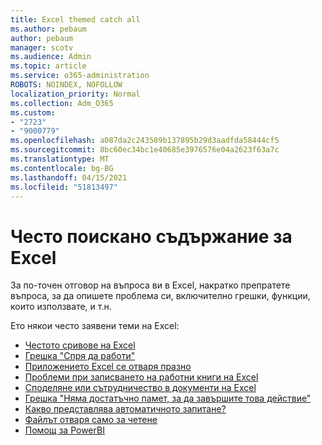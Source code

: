 ```yaml
---
title: Excel themed catch all
ms.author: pebaum
author: pebaum
manager: scotv
ms.audience: Admin
ms.topic: article
ms.service: o365-administration
ROBOTS: NOINDEX, NOFOLLOW
localization_priority: Normal
ms.collection: Adm_O365
ms.custom:
- "2723"
- "9000779"
ms.openlocfilehash: a087da2c243589b137895b29d3aadfda58444cf5
ms.sourcegitcommit: 8bc60ec34bc1e40685e3976576e04a2623f63a7c
ms.translationtype: MT
ms.contentlocale: bg-BG
ms.lasthandoff: 04/15/2021
ms.locfileid: "51813497"
---
```

# <a name="commonly-requested-content-for-excel"></a>Често поискано съдържание за Excel

За по-точен отговор на въпроса ви в Excel, накратко препратете въпроса, за да опишете проблема си, включително грешки, функции, които използвате, и т.н. 

Ето някои често заявени теми на Excel:

- [Честото сривове на Excel](https://support.office.com/article/Excel-not-responding-hangs-freezes-or-stops-working-37E7D3C9-9E84-40BF-A805-4CA6853A1FF4)
- [Грешка "Спря да работи"](https://support.office.com/client/52bd7985-4e99-4a35-84c8-2d9b8301a2fa)
- [Приложението Excel се отваря празно](https://docs.microsoft.com/office/troubleshoot/excel/excel-opens-blank)
- [Проблеми при записването на работни книги на Excel](https://docs.microsoft.com/office/troubleshoot/excel/issue-when-save-excel-workbooks)
- [Споделяне или сътрудничество в документи на Excel](https://support.office.com/article/7152aa8b-b791-414c-a3bb-3024e46fb104)
- [Грешка "Няма достатъчно памет, за да завършите това действие"](https://docs.microsoft.com/office/troubleshoot/excel/available-resources-errors)
- [Какво представлява автоматичното запитане?](https://support.office.com/article/6d6bd723-ebfd-4e40-b5f6-ae6e8088f7a5)
- [Файлът отваря само за четене](https://support.office.com/article/why-did-my-file-open-read-only-3ab4b792-da50-4b38-8628-14c64e1f1d15)
- [Помощ за PowerBI](https://powerbi.microsoft.com/support/)